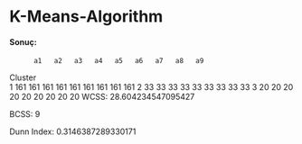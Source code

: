 # K-Means-Algorithm








#### Sonuç:


          a1   a2   a3   a4   a5   a6   a7   a8   a9
Cluster                                             
1        161  161  161  161  161  161  161  161  161
2         33   33   33   33   33   33   33   33   33
3         20   20   20   20   20   20   20   20   20
 WCSS: 28.604234547095427

 BCSS: 9

 Dunn Index: 0.3146387289330171
